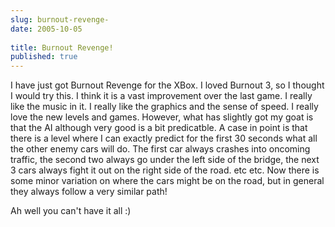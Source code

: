 ```yaml
---
slug: burnout-revenge-
date: 2005-10-05
 
title: Burnout Revenge!
published: true
---
```

I have just got Burnout Revenge for the XBox.  I loved Burnout 3, so I thought I would try this.  I think it is a vast improvement over the last game.  I really like the music in it.  I really like the graphics and the sense of speed.  I really love the new levels and games.  However, what has slightly got my goat is that the AI although very good is a bit predicatble.  A case in point is that there is a level where I can exactly predict for the first 30 seconds what all the other enemy cars will do.  The first car always crashes into oncoming traffic, the second two always go under the left side of the bridge, the next 3 cars always fight it out on the right side of the road. etc etc.  Now there is some minor variation on where the cars might be on the road, but in general they always follow a very similar path!<p />Ah well you can't have it all :)<p />

